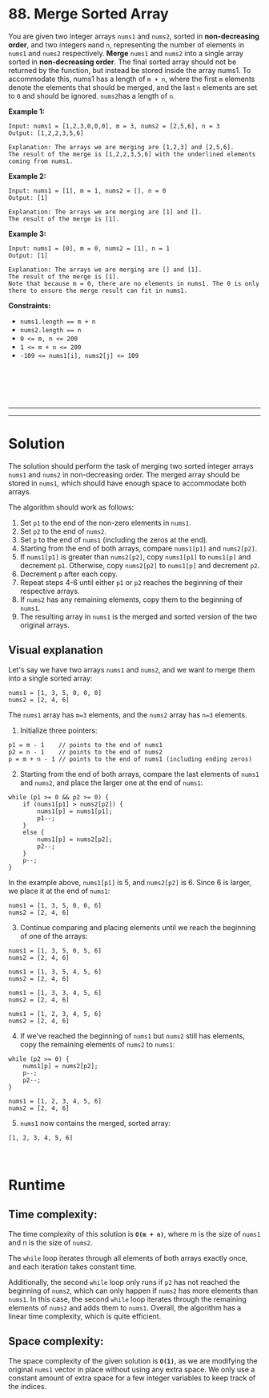 # 88. Merge Sorted Array

You are given two integer arrays `nums1` and `nums2`, sorted in **non-decreasing order**, and two integers `m`and `n`, representing the number of elements in `nums1` and `nums2` respectively.
**Merge** `nums1` and `nums2` into a single array sorted in **non-decreasing order**.
The final sorted array should not be returned by the function, but instead be stored inside the array nums1. To accommodate this, nums1 has a length of `m + n`, where the first `m` elements denote the elements that should be merged, and the last `n` elements are set to `0` and should be ignored. `nums2`has a length of `n`.

**Example 1:**

```
Input: nums1 = [1,2,3,0,0,0], m = 3, nums2 = [2,5,6], n = 3
Output: [1,2,2,3,5,6]

Explanation: The arrays we are merging are [1,2,3] and [2,5,6].
The result of the merge is [1,2,2,3,5,6] with the underlined elements coming from nums1.
```

**Example 2:**

```
Input: nums1 = [1], m = 1, nums2 = [], n = 0
Output: [1]

Explanation: The arrays we are merging are [1] and [].
The result of the merge is [1].
```

**Example 3:**

```
Input: nums1 = [0], m = 0, nums2 = [1], n = 1
Output: [1]

Explanation: The arrays we are merging are [] and [1].
The result of the merge is [1].
Note that because m = 0, there are no elements in nums1. The 0 is only there to ensure the merge result can fit in nums1.
```

**Constraints:**

- `nums1.length == m + n`
- `nums2.length == n`
- `0 <= m, n <= 200`
- `1 <= m + n <= 200`
- `-109 <= nums1[i], nums2[j] <= 109`

<br><br/>
<br><br/>
<hr><hr>

# **Solution**

The solution should perform the task of merging two sorted integer arrays `nums1` and `nums2` in non-decreasing order. The merged array should be stored in `nums1`, which should have enough space to accommodate both arrays.

The algorithm should work as follows:

1. Set `p1` to the end of the non-zero elements in `nums1`.
2. Set `p2` to the end of `nums2`.
3. Set `p` to the end of `nums1` (including the zeros at the end).
4. Starting from the end of both arrays, compare `nums1[p1]` and `nums2[p2]`.
5. If `nums1[p1]` is greater than `nums2[p2]`, copy `nums1[p1]` to `nums1[p]` and decrement `p1`. Otherwise, copy `nums2[p2]` to `nums1[p]` and decrement `p2`.
6. Decrement `p` after each copy.
7. Repeat steps 4-6 until either `p1` or `p2` reaches the beginning of their respective arrays.
8. If `nums2` has any remaining elements, copy them to the beginning of `nums1`.
9. The resulting array in `nums1` is the merged and sorted version of the two original arrays.

## Visual explanation

Let's say we have two arrays `nums1` and `nums2`, and we want to merge them into a single sorted array:

```
nums1 = [1, 3, 5, 0, 0, 0]
nums2 = [2, 4, 6]
```

The `nums1` array has `m=3` elements, and the `nums2` array has `n=3` elements.
1. Initialize three pointers:

```
p1 = m - 1    // points to the end of nums1
p2 = n - 1    // points to the end of nums2
p = m + n - 1 // points to the end of nums1 (including ending zeros)
```

2. Starting from the end of both arrays, compare the last elements of `nums1` and `nums2`, and place the larger one at the end of `nums1`:

```
while (p1 >= 0 && p2 >= 0) {
    if (nums1[p1] > nums2[p2]) {
        nums1[p] = nums1[p1];
        p1--;
    }
    else {
        nums1[p] = nums2[p2];
        p2--;
    }
    p--;
}
```

In the example above, `nums1[p1]` is 5, and `nums2[p2]` is 6. Since 6 is larger, we place it at the end of `nums1`:

```
nums1 = [1, 3, 5, 0, 0, 6]
nums2 = [2, 4, 6]
```

3. Continue comparing and placing elements until we reach the beginning of one of the arrays:

```
nums1 = [1, 3, 5, 0, 5, 6]
nums2 = [2, 4, 6]
```

```
nums1 = [1, 3, 5, 4, 5, 6]
nums2 = [2, 4, 6]
```

```
nums1 = [1, 3, 3, 4, 5, 6]
nums2 = [2, 4, 6]
```

```
nums1 = [1, 2, 3, 4, 5, 6]
nums2 = [2, 4, 6]
```

4. If we've reached the beginning of `nums1` but `nums2` still has elements, copy the remaining elements of `nums2` to `nums1`:

```
while (p2 >= 0) {
    nums1[p] = nums2[p2];
    p--;
    p2--;
}
```

```
nums1 = [1, 2, 3, 4, 5, 6]
nums2 = [2, 4, 6]
```

5. `nums1` now contains the merged, sorted array:

```
[1, 2, 3, 4, 5, 6]
```
<br>

# **Runtime**

## **Time complexity:** 

The time complexity of this solution is **`O(m + n)`**, where m is the size of `nums1` and n is the size of `nums2`.

The `while` loop iterates through all elements of both arrays exactly once, and each iteration takes constant time. 

Additionally, the second `while` loop only runs if `p2` has not reached the beginning of `nums2`, which can only happen if `nums2` has more elements than `nums1`. In this case, the second `while` loop iterates through the remaining elements of `nums2` and adds them to `nums1`.
Overall, the algorithm has a linear time complexity, which is quite efficient.

## **Space complexity:**

The space complexity of the given solution is **`O(1)`**, as we are modifying the original `nums1` vector in place without using any extra space. We only use a constant amount of extra space for a few integer variables to keep track of the indices.